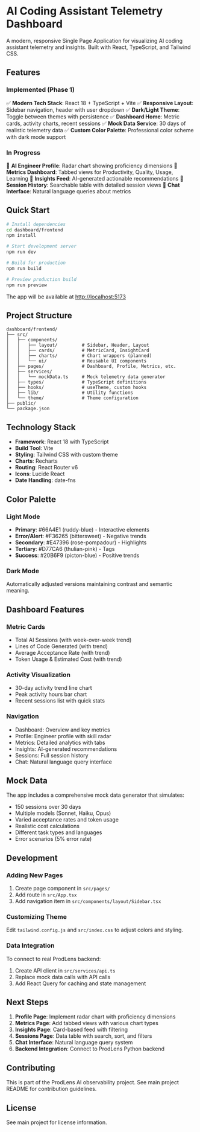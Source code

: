 # AI Coding Assistant Telemetry Dashboard

A modern, responsive Single Page Application for visualizing AI coding assistant telemetry and insights. Built with React, TypeScript, and Tailwind CSS.

## Features

### Implemented (Phase 1)
✅ **Modern Tech Stack**: React 18 + TypeScript + Vite
✅ **Responsive Layout**: Sidebar navigation, header with user dropdown
✅ **Dark/Light Theme**: Toggle between themes with persistence
✅ **Dashboard Home**: Metric cards, activity charts, recent sessions
✅ **Mock Data Service**: 30 days of realistic telemetry data
✅ **Custom Color Palette**: Professional color scheme with dark mode support

### In Progress
🔧 **AI Engineer Profile**: Radar chart showing proficiency dimensions
🔧 **Metrics Dashboard**: Tabbed views for Productivity, Quality, Usage, Learning
🔧 **Insights Feed**: AI-generated actionable recommendations
🔧 **Session History**: Searchable table with detailed session views
🔧 **Chat Interface**: Natural language queries about metrics

## Quick Start

```bash
# Install dependencies
cd dashboard/frontend
npm install

# Start development server
npm run dev

# Build for production
npm run build

# Preview production build
npm run preview
```

The app will be available at [http://localhost:5173](http://localhost:5173)

## Project Structure

```
dashboard/frontend/
├── src/
│   ├── components/
│   │   ├── layout/         # Sidebar, Header, Layout
│   │   ├── cards/          # MetricCard, InsightCard
│   │   ├── charts/         # Chart wrappers (planned)
│   │   └── ui/             # Reusable UI components
│   ├── pages/              # Dashboard, Profile, Metrics, etc.
│   ├── services/
│   │   └── mockData.ts     # Mock telemetry data generator
│   ├── types/              # TypeScript definitions
│   ├── hooks/              # useTheme, custom hooks
│   ├── lib/                # Utility functions
│   └── theme/              # Theme configuration
├── public/
└── package.json
```

## Technology Stack

- **Framework**: React 18 with TypeScript
- **Build Tool**: Vite
- **Styling**: Tailwind CSS with custom theme
- **Charts**: Recharts
- **Routing**: React Router v6
- **Icons**: Lucide React
- **Date Handling**: date-fns

## Color Palette

### Light Mode
- **Primary**: #66A4E1 (ruddy-blue) - Interactive elements
- **Error/Alert**: #F36265 (bittersweet) - Negative trends
- **Secondary**: #E47396 (rose-pompadour) - Highlights
- **Tertiary**: #D77CA6 (thulian-pink) - Tags
- **Success**: #20B6F9 (picton-blue) - Positive trends

### Dark Mode
Automatically adjusted versions maintaining contrast and semantic meaning.

## Dashboard Features

### Metric Cards
- Total AI Sessions (with week-over-week trend)
- Lines of Code Generated (with trend)
- Average Acceptance Rate (with trend)
- Token Usage & Estimated Cost (with trend)

### Activity Visualization
- 30-day activity trend line chart
- Peak activity hours bar chart
- Recent sessions list with quick stats

### Navigation
- Dashboard: Overview and key metrics
- Profile: Engineer profile with skill radar
- Metrics: Detailed analytics with tabs
- Insights: AI-generated recommendations
- Sessions: Full session history
- Chat: Natural language query interface

## Mock Data

The app includes a comprehensive mock data generator that simulates:
- 150 sessions over 30 days
- Multiple models (Sonnet, Haiku, Opus)
- Varied acceptance rates and token usage
- Realistic cost calculations
- Different task types and languages
- Error scenarios (5% error rate)

## Development

### Adding New Pages
1. Create page component in `src/pages/`
2. Add route in `src/App.tsx`
3. Add navigation item in `src/components/layout/Sidebar.tsx`

### Customizing Theme
Edit `tailwind.config.js` and `src/index.css` to adjust colors and styling.

### Data Integration
To connect to real ProdLens backend:
1. Create API client in `src/services/api.ts`
2. Replace mock data calls with API calls
3. Add React Query for caching and state management

## Next Steps

1. **Profile Page**: Implement radar chart with proficiency dimensions
2. **Metrics Page**: Add tabbed views with various chart types
3. **Insights Page**: Card-based feed with filtering
4. **Sessions Page**: Data table with search, sort, and filters
5. **Chat Interface**: Natural language query system
6. **Backend Integration**: Connect to ProdLens Python backend

## Contributing

This is part of the ProdLens AI observability project. See main project README for contribution guidelines.

## License

See main project for license information.
